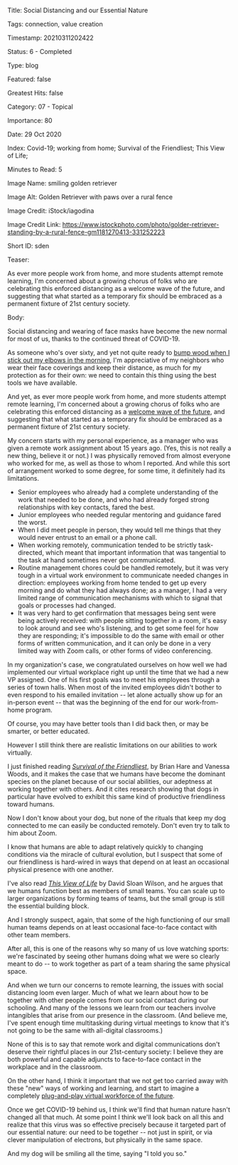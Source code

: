 Title:  Social Distancing and our Essential Nature

Tags:   connection, value creation

Timestamp: 20210311202422

Status: 6 - Completed

Type:   blog

Featured: false

Greatest Hits: false

Category: 07 - Topical

Importance: 80

Date:   29 Oct 2020

Index:  Covid-19; working from home; Survival of the Friendliest; This View of Life; 

Minutes to Read: 5

Image Name: smiling golden retriever

Image Alt: Golden Retriever with paws over a rural fence

Image Credit: iStock/iagodina

Image Credit Link: https://www.istockphoto.com/photo/golder-retriever-standing-by-a-rural-fence-gm1181270413-331252223

Short ID: sden

Teaser:

As ever more people work from home, and more students attempt remote learning, I'm concerned about a growing chorus of folks who are celebrating this enforced distancing as a welcome wave of the future, and suggesting that what started as a temporary fix should be embraced as a permanent fixture of 21st century society.


Body:

Social distancing and wearing of face masks have become the new normal for most of us, thanks to the continued threat of COVID-19. 

As someone who's over sixty, and yet not quite ready to [bump wood when I stick out my elbows in the morning][bumpwood], I'm appreciative of my neighbors who wear their face coverings and keep their distance, as much for my protection as for their own: we need to contain this thing using the best tools we have available. 

And yet, as ever more people work from home, and more students attempt remote learning, I'm concerned about a growing chorus of folks who are celebrating this enforced distancing as a [welcome wave of the future][future], and suggesting that what started as a temporary fix should be embraced as a permanent fixture of 21st century society. 

My concern starts with my personal experience, as a manager who was given a remote work assignment about 15 years ago. (Yes, this is not really a new thing, believe it or not.) I was physically removed from almost everyone who worked for me, as well as those to whom I reported. And while this sort of arrangement worked to some degree, for some time, it definitely had its limitations. 

* Senior employees who already had a complete understanding of the work that needed to be done, and who had already forged strong relationships with key contacts, fared the best. 
* Junior employees who needed regular mentoring and guidance fared the worst.
* When I did meet people in person, they would tell me things that they would never entrust to an email or a phone call.
* When working remotely, communication tended to be strictly task-directed, which meant that important information that was tangential to the task at hand sometimes never got communicated. 
* Routine management chores could be handled remotely, but it was very tough in a virtual work environment to communicate needed changes in direction: employees working from home tended to get up every morning and do what they had always done; as a manager, I had a very limited range of communication mechanisms with which to signal that goals or processes had changed. 
* It was very hard to get confirmation that messages being sent were being actively received: with people sitting together in a room, it's easy to look around and see who's listening, and to get some feel for how they are responding; it's impossible to do the same with email or other forms of written communication, and it can only be done in a very limited way with Zoom calls, or other forms of video conferencing. 

In my organization's case, we congratulated ourselves on how well we had implemented our virtual workplace right up until the time that we had a new VP assigned. One of his first goals was to meet his employees through a series of town halls. When most of the invited employees didn't bother to even respond to his emailed invitation -- let alone actually show up for an in-person event -- that was the beginning of the end for our work-from-home program. 

Of course, you may have better tools than I did back then, or may be smarter, or better educated. 

However I still think there are realistic limitations on our abilities to work virtually. 

I just finished reading *[Survival of the Friendliest][harewoods]*, by Brian Hare and Vanessa Woods, and it makes the case that we humans have become the dominant species on the planet because of our social abilities, our adeptness at working together with others. And it cites research showing that dogs in particular have evolved to exhibit this same kind of productive friendliness toward humans.  

Now I don't know about your dog, but none of the rituals that keep my dog connected to me can easily be conducted remotely. Don't even try to talk to him about Zoom. 

I know that humans are able to adapt relatively quickly to changing conditions via the miracle of cultural evolution, but I suspect that some of our friendliness is hard-wired in ways that depend on at least an occasional physical presence with one another. 

I've also read *[This View of Life][dswilson]* by David Sloan Wilson, and he argues that we humans function best as members of small teams. You can scale up to larger organizations by forming teams of teams, but the small group is still the essential building block. 

And I strongly suspect, again, that some of the high functioning of our small human teams depends on at least occasional face-to-face contact with other team members. 

After all, this is one of the reasons why so many of us love watching sports: we're fascinated by seeing other humans doing what we were so clearly meant to do -- to work together as part of a team sharing the same physical space. 

And when we turn our concerns to remote learning, the issues with social distancing loom even larger. Much of what we learn about how to be together with other people comes from our social contact during our schooling. And many of the lessons we learn from our teachers involve intangibles that arise from our presence in the classroom. (And believe me, I've spent enough time multitasking during virtual meetings to know that it's not going to be the same with all-digital classrooms.) 

None of this is to say that remote work and digital communications don't deserve their rightful places in our 21st-century society: I believe they are both powerful and capable adjuncts to face-to-face contact in the workplace and in the classroom. 

On the other hand, I think it important that we not get too carried away with these "new" ways of working and learning, and start to imagine a completely [plug-and-play virtual workforce of the future][revolution]. 

Once we get COVID-19 behind us, I think we'll find that human nature hasn't changed all that much. At some point I think we'll look back on all this and realize that this virus was so effective precisely because it targeted part of our essential nature: our need to be together -- not just in spirit, or via clever manipulation of electrons, but physically in the same space. 

And my dog will be smiling all the time, saying "I told you so."

[bumpwood]: https://music.apple.com/us/album/bump-wood/1513179089?i=1513180282

[dswilson]: https://www.penguinrandomhouse.com/books/246844/this-view-of-life-by-david-sloan-wilson/

[future]: https://www.npr.org/2020/06/22/870029658/get-a-comfortable-chair-permanent-work-from-home-is-coming

[harewoods]: https://www.penguinrandomhouse.com/books/550437/survival-of-the-friendliest-by-brian-hare-and-vanessa-woods/

[revolution]: https://www.nytimes.com/2020/10/20/opinion/covid-education-work.html
